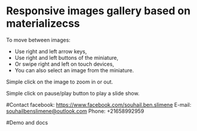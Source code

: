 # Responsive images gallery based on materializecss
To move between images:
- Use right and left arrow keys,
- Use right and left buttons of the miniature,
- Or swipe right and left on touch devices, 
- You can also select an image from the miniature.

Simple click on the image to zoom in or out.

Simple click on pause/play button to play a slide show. 

#Contact
facebook: https://www.facebook.com/souhail.ben.slimene
E-mail: souhailbenslimene@outlook.com
Phone: +21658992959

#Demo and docs


